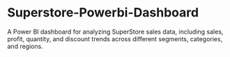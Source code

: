 # Superstore-Powerbi-Dashboard
A Power BI dashboard for analyzing SuperStore sales data, including sales, profit, quantity, and discount trends across different segments, categories, and regions.
